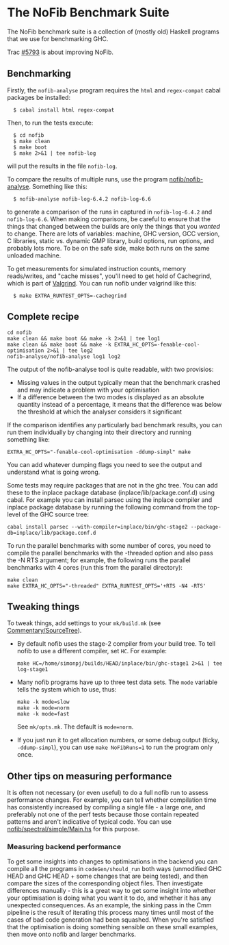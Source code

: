 # The NoFib Benchmark Suite


The NoFib benchmark suite is a collection of (mostly old) Haskell programs that we use for benchmarking GHC. 


Trac [\#5793](https://gitlab.haskell.org//ghc/ghc/issues/5793) is about improving NoFib.

## Benchmarking


Firstly, the `nofib-analyse` program requires the `html` and `regex-compat` cabal packages be installed:

```wiki
  $ cabal install html regex-compat
```


Then, to run the tests execute:

```wiki
  $ cd nofib
  $ make clean
  $ make boot
  $ make 2>&1 | tee nofib-log
```


will put the results in the file `nofib-log`.


To compare the results of multiple runs, use the program
[ nofib/nofib-analyse](http://darcs.haskell.org/nofib/nofib-analyse/).  Something like this:

```wiki
  $ nofib-analyse nofib-log-6.4.2 nofib-log-6.6
```


to generate a comparison of the runs in captured in `nofib-log-6.4.2`
and `nofib-log-6.6`.  When making comparisons, be careful to ensure
that the things that changed between the builds are only the things
that you *wanted* to change.  There are lots of variables: machine,
GHC version, GCC version, C libraries, static vs. dynamic GMP library,
build options, run options, and probably lots more.  To be on the safe
side, make both runs on the same unloaded machine.


To get measurements for simulated instruction counts, memory reads/writes, and "cache misses",
you'll need to get hold of Cachegrind, which is part of 
[ Valgrind](http://valgrind.org). You can run nofib under valgrind like this:

```wiki
  $ make EXTRA_RUNTEST_OPTS=-cachegrind
```

## Complete recipe

```wiki
cd nofib
make clean && make boot && make -k 2>&1 | tee log1
make clean && make boot && make -k EXTRA_HC_OPTS=-fenable-cool-optimisation 2>&1 | tee log2
nofib-analyse/nofib-analyse log1 log2
```


The output of the nofib-analyse tool is quite readable, with two provisios:

- Missing values in the output typically mean that the benchmark crashed and may indicate a problem with your optimisation
- If a difference between the two modes is displayed as an absolute quantity instead of a percentage, it means that the difference was below the threshold at which the analyser considers it significant


If the comparison identifies any particularly bad benchmark results, you can run them individually by changing into their directory and running something like:

```wiki
EXTRA_HC_OPTS="-fenable-cool-optimisation -ddump-simpl" make
```


You can add whatever dumping flags you need to see the output and understand what is going wrong.


Some tests may require packages that are not in the ghc tree. You can add these to the inplace package database (inplace/lib/package.conf.d) using cabal. For example you can install parsec using the inplace compiler and inplace package database by running the following command from the top-level of the GHC source tree:

```wiki
cabal install parsec --with-compiler=inplace/bin/ghc-stage2 --package-db=inplace/lib/package.conf.d
```


To run the parallel benchmarks with some number of cores, you need to compile the parallel benchmarks with the -threaded option and also pass the -N RTS argument; for example, the following runs the parallel benchmarks with 4 cores (run this from the parallel directory):

```wiki
make clean
make EXTRA_HC_OPTS="-threaded" EXTRA_RUNTEST_OPTS='+RTS -N4 -RTS'
```

## Tweaking things


To tweak things, add settings to your `mk/build.mk` (see [Commentary/SourceTree](commentary/source-tree)).

- By default nofib uses the stage-2 compiler from your build tree.  To tell nofib to use a different compiler, set `HC`.  For example:

  ```wiki
  make HC=/home/simonpj/builds/HEAD/inplace/bin/ghc-stage1 2>&1 | tee log-stage1
  ```

- Many nofib programs have up to three test data sets. The `mode` variable tells the system which to use, thus:

  ```wiki
  make -k mode=slow
  make -k mode=norm
  make -k mode=fast
  ```

  See `mk/opts.mk`. The default is `mode=norm`.

- If you just run it to get allocation numbers, or some debug output (ticky, `-ddump-simpl`), you can use `make NoFibRuns=1` to run the program only once.

## Other tips on measuring performance


It is often not necessary (or even useful) to do a full nofib run to assess performance changes. For example, you can tell whether compilation time has consistently increased by compiling a single file - a large one, and preferably not one of the perf tests 
because those contain repeated patterns and aren't indicative of typical code.  You can use [nofib/spectral/simple/Main.hs](/trac/ghc/browser/ghc/nofib/spectral/simple/Main.hs) for this purpose.

### Measuring backend performance


To get some insights into changes to optimisations in the backend you can compile all the programs in `codeGen/should_run` both ways (unmodified GHC HEAD and GHC HEAD + some changes that are being tested), and then compare the sizes of the corresponding object files.  Then investigate differences manually - this is a great way to get some insight into whether your optimisation is doing what you want it to do, and whether it has any unexpected consequences.  As an example, the sinking pass in the Cmm pipeline is the result of iterating this process many times until most of the cases of bad code generation had been squashed.  When you're satisfied that the optimisation is doing something sensible on these small examples, then move onto nofib and larger benchmarks.
